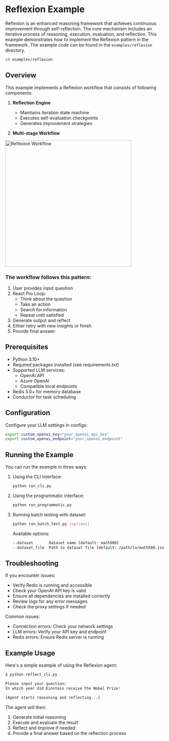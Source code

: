 # Reflexion Example

Reflexion is an enhanced reasoning framework that achieves continuous improvement through self-reflection. The core mechanism includes an iterative process of reasoning, execution, evaluation, and reflection. This example demonstrates how to implement the Reflexion pattern in the framework. The example code can be found in the `examples/reflexion` directory.

```bash
cd examples/reflexion
```

## Overview

This example implements a Reflexion workflow that consists of following components:

1. **Reflection Engine**
   - Maintains iteration state machine
   - Executes self-evaluation checkpoints
   - Generates improvement strategies

2. **Multi-stage Workflow**

<img src="../../docs/images/reflexion.png" width="400" alt="Reflexion Workflow">

### The workflow follows this pattern:
1. User provides input question
2. React Pro Loop:
   - Think about the question
   - Take an action
   - Search for information
   - Repeat until satisfied
3. Generate output and reflect
4. Either retry with new insights or finish
5. Provide final answer

## Prerequisites

- Python 3.10+
- Required packages installed (see requirements.txt)
- Supported LLM services:
  - OpenAI API
  - Azure OpenAI
  - Compatible local endpoints
- Redis 5.0+ for memory database
- Conductor for task scheduling

## Configuration

Configure your LLM settings in configs:
```bash
export custom_openai_key="your_openai_api_key"
export custom_openai_endpoint="your_openai_endpoint"
```

## Running the Example

You can run the example in three ways:

1. Using the CLI interface:
   ```bash
   python run_cli.py
   ```

2. Using the programmatic interface:
   ```bash
   python run_programmatic.py
   ```

3. Running batch testing with dataset:
   ```bash
   python run_batch_test.py [options]
   ```

   Available options:
   ```bash
   --dataset       Dataset name (default: math500)
   --dataset_file  Path to dataset file (default: /path/to/math500.jsonl)
   ```

## Troubleshooting

If you encounter issues:
- Verify Redis is running and accessible
- Check your OpenAI API key is valid
- Ensure all dependencies are installed correctly
- Review logs for any error messages
- Check the proxy settings if needed

Common issues:
- Connection errors: Check your network settings
- LLM errors: Verify your API key and endpoint
- Redis errors: Ensure Redis server is running

## Example Usage

Here's a simple example of using the Reflexion agent:

```bash
$ python reflect_cli.py

Please input your question:
In which year did Einstein receive the Nobel Prize?

[Agent starts reasoning and reflecting...]
```

The agent will then:
1. Generate initial reasoning
2. Execute and evaluate the result
3. Reflect and improve if needed
4. Provide a final answer based on the reflection process

